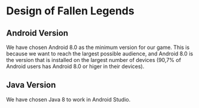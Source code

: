 # Design of Fallen Legends

## Android Version
We have chosen Android 8.0 as the minimum version for our game. This is because we want to reach the largest possible audience, and Android 8.0 is the version that is installed on the largest number of devices (90,7% of Android users has Android 8.0 or higer in their devices). 

## Java Version
We have chosen Java 8 to work in Android Studio.